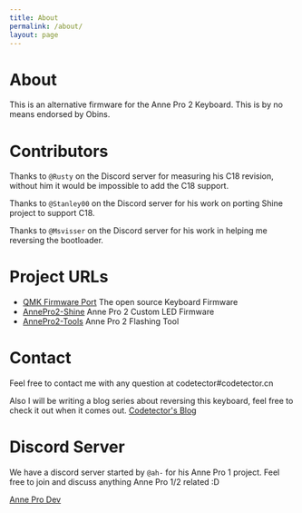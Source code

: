 ```yaml
---
title: About
permalink: /about/
layout: page
---
```

# About

This is an alternative firmware for the Anne Pro 2 Keyboard. This is by no means
endorsed by Obins.


# Contributors

Thanks to `@Rusty` on the Discord server for measuring his C18 revision, without
him it would be impossible to add the C18 support.

Thanks to `@Stanley00` on the Discord server for his work on porting Shine project
to support C18.

Thanks to `@Msvisser` on the Discord server for his work in helping me reversing
the bootloader.

# Project URLs

- [QMK Firmware Port](https://github.com/openannepro/qmk_firmware) The open source Keyboard Firmware
- [AnnePro2-Shine](https://github.com/OpenAnnePro/AnnePro2-Shine) Anne Pro 2 Custom LED Firmware
- [AnnePro2-Tools](https://github.com/OpenAnnePro/AnnePro2-Tools) Anne Pro 2 Flashing Tool

# Contact

Feel free to contact me with any question at codetector#codetector.cn

Also I will be writing a blog series about reversing this keyboard, feel free to
check it out when it comes out. [Codetector's Blog](https://codetector.org)

# Discord Server
We have a discord server started by `@ah-` for his Anne Pro 1 project. Feel free
to join and discuss anything Anne Pro 1/2 related :D

[Anne Pro Dev](https://discord.gg/ygssH9x)